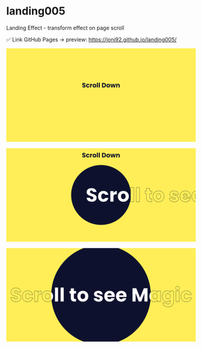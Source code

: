 # landing005
Landing Effect - transform effect on page scroll

✅ Link GitHub Pages -> preview: https://joni92.github.io/landing005/


![preview.png](https://github.com/Joni92/landing005/blob/main/img/preview01.png)

![preview.png](https://github.com/Joni92/landing005/blob/main/img/preview02.png)

![preview.png](https://github.com/Joni92/landing005/blob/main/img/preview03.png)
